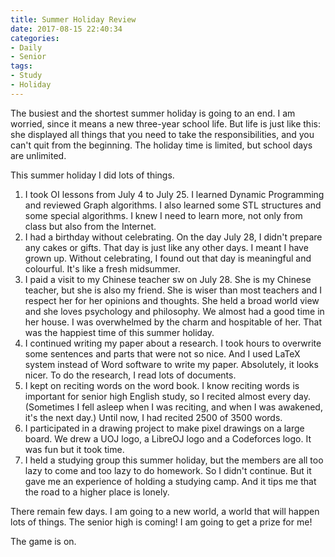 ```yaml
---
title: Summer Holiday Review
date: 2017-08-15 22:40:34
categories:
- Daily
- Senior
tags:
- Study
- Holiday
---
```


The busiest and the shortest summer holiday is going to an end. I am worried, since it means a new three-year school life. But life is just like this: she displayed all things that you need to take the responsibilities, and you can't quit from the beginning. The holiday time is limited, but school days are unlimited.

This summer holiday I did lots of things.

1. I took OI lessons from July 4 to July 25. I learned Dynamic Programming and reviewed Graph algorithms. I also learned some STL structures and some special algorithms. I knew I need to learn more, not only from class but also from the Internet.
2. I had a birthday without celebrating. On the day July 28, I didn't prepare any cakes or gifts. That day is just like any other days. I meant I have grown up. Without celebrating, I found out that day is meaningful and colourful. It's like a fresh midsummer.
3. I paid a visit to my Chinese teacher sw on July 28. She is my Chinese teacher, but she is also my friend. She is wiser than most teachers and I respect her for her opinions and thoughts. She held a broad world view and she loves psychology and philosophy. We almost had a good time in her house. I was overwhelmed by the charm and hospitable of her. That was the happiest time of this summer holiday.
4. I continued writing my paper about a research. I took hours to overwrite some sentences and parts that were not so nice. And I used LaTeX system instead of Word software to write my paper. Absolutely, it looks nicer. To do the research, I read lots of documents.
5. I kept on reciting words on the word book. I know reciting words is important for senior high English study, so I recited almost every day. (Sometimes I fell asleep when I was reciting, and when I was awakened, it's the next day.) Until now, I had recited 2500 of 3500 words.
6. I participated in a drawing project to make pixel drawings on a large board. We drew a UOJ logo, a LibreOJ logo and a Codeforces logo. It was fun but it took time.
7. I held a studying group this summer holiday, but the members are all too lazy to come and too lazy to do homework. So I didn't continue. But it gave me an experience of holding a studying camp. And it tips me that the road to a higher place is lonely.

There remain few days. I am going to a new world, a world that will happen lots of things. The senior high is coming! I am going to get a prize for me!

The game is on.